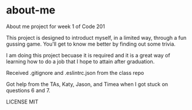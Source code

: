# about-me
About me project for week 1 of Code 201

This project is designed to introduct myself, in a limited way, through a fun gussing game. You'll get to know me better by finding out some trivia.

I am doing this project becuase it is required and it is a great way of learning how to do a job that I hope to attain after graduation.

Received .gitignore and .eslintrc.json from the class repo

Got help from the TAs, Katy, Jason, and Timea when I got stuck on questions 6 and 7.

LICENSE MIT